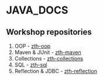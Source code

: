 # JAVA_DOCS

## Workshop repositories

1. OOP - [zth-oop](https://github.com/ocpodariu/zth-oop)
2. Maven & JUnit - [zth-maven](https://github.com/ocpodariu/zth-maven)
3. Collections - [zth-collections](https://github.com/ocpodariu/zth-collections)
4. SQL - [zth-sql](https://github.com/ocpodariu/zth-sql)
5. Reflection & JDBC - [zth-reflection](https://github.com/ocpodariu/zth-reflection)